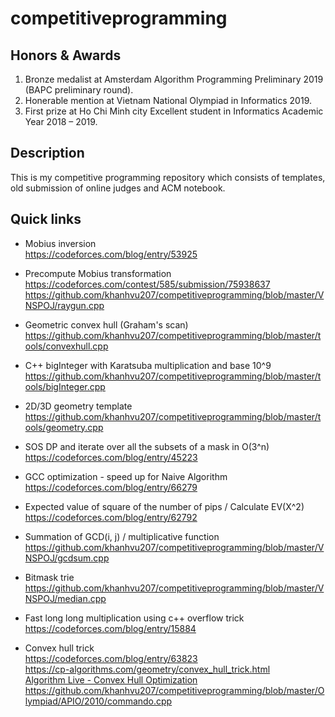 # competitiveprogramming

## Honors & Awards
1. Bronze medalist at Amsterdam Algorithm Programming Preliminary 2019 (BAPC preliminary round).
2. Honerable mention at Vietnam National Olympiad in Informatics 2019.
3. First prize at Ho Chi Minh city Excellent student in Informatics Academic Year 2018 – 2019.

## Description
This is my competitive programming repository which consists of templates, old submission of online judges and ACM notebook.

## Quick links

* Mobius inversion  
  https://codeforces.com/blog/entry/53925

* Precompute Mobius transformation  
  https://codeforces.com/contest/585/submission/75938637
  https://github.com/khanhvu207/competitiveprogramming/blob/master/VNSPOJ/raygun.cpp

* Geometric convex hull (Graham's scan)
  https://github.com/khanhvu207/competitiveprogramming/blob/master/tools/convexhull.cpp

* C++ bigInteger with Karatsuba multiplication and base 10^9
  https://github.com/khanhvu207/competitiveprogramming/blob/master/tools/bigInteger.cpp

* 2D/3D geometry template  
  https://github.com/khanhvu207/competitiveprogramming/blob/master/tools/geometry.cpp

* SOS DP and iterate over all the subsets of a mask in O(3^n)  
  https://codeforces.com/blog/entry/45223

* GCC optimization - speed up for Naive Algorithm  
  https://codeforces.com/blog/entry/66279 

* Expected value of square of the number of pips / Calculate EV(X^2)  
  https://codeforces.com/blog/entry/62792

* Summation of GCD(i, j) / multiplicative function
  https://github.com/khanhvu207/competitiveprogramming/blob/master/VNSPOJ/gcdsum.cpp

* Bitmask trie  
  https://github.com/khanhvu207/competitiveprogramming/blob/master/VNSPOJ/median.cpp

* Fast long long multiplication using c++ overflow trick  
  https://codeforces.com/blog/entry/15884

* Convex hull trick  
  https://codeforces.com/blog/entry/63823  
  https://cp-algorithms.com/geometry/convex_hull_trick.html  
  [Algorithm Live - Convex Hull Optimization](https://www.youtube.com/watch?v=OrH2ah4ylv4)  
  https://github.com/khanhvu207/competitiveprogramming/blob/master/Olympiad/APIO/2010/commando.cpp  





